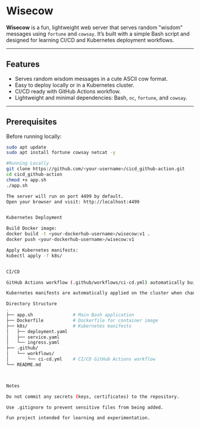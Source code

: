 # Wisecow

**Wisecow** is a fun, lightweight web server that serves random "wisdom" messages using `fortune` and `cowsay`. It’s built with a simple Bash script and designed for learning CI/CD and Kubernetes deployment workflows.

---

## Features

- Serves random wisdom messages in a cute ASCII cow format.  
- Easy to deploy locally or in a Kubernetes cluster.  
- CI/CD ready with GitHub Actions workflow.  
- Lightweight and minimal dependencies: Bash, `nc`, `fortune`, and `cowsay`.

---

## Prerequisites

Before running locally:

```bash
sudo apt update
sudo apt install fortune cowsay netcat -y

#Running Locally
git clone https://github.com/<your-username>/cicd_github-action.git
cd cicd_github-action
chmod +x app.sh
./app.sh

The server will run on port 4499 by default.
Open your browser and visit: http://localhost:4499


Kubernetes Deployment

Build Docker image:
docker build -t <your-dockerhub-username>/wisecow:v1 .
docker push <your-dockerhub-username>/wisecow:v1

Apply Kubernetes manifests:
kubectl apply -f k8s/


CI/CD

GitHub Actions workflow (.github/workflows/ci-cd.yml) automatically builds and pushes Docker images on commits.

Kubernetes manifests are automatically applied on the cluster when changes are pushed.

Directory Structure
.
├── app.sh               # Main Bash application
├── Dockerfile           # Dockerfile for container image
├── k8s/                 # Kubernetes manifests
│   ├── deployment.yaml
│   ├── service.yaml
│   └── ingress.yaml
├── .github/
│   └── workflows/
│       └── ci-cd.yml    # CI/CD GitHub Actions workflow
└── README.md



Notes

Do not commit any secrets (keys, certificates) to the repository.

Use .gitignore to prevent sensitive files from being added.

Fun project intended for learning and experimentation.

